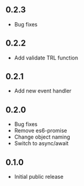 ## 0.2.3 ##

* Bug fixes

## 0.2.2 ##

* Add validate TRL function

## 0.2.1 ##

* Add new event handler

## 0.2.0 ##

* Bug fixes
* Remove es6-promise
* Change object naming
* Switch to async/await

## 0.1.0 ##

* Initial public release
